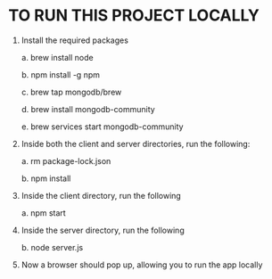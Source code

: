 # TO RUN THIS PROJECT LOCALLY

1. Install the required packages
   
   a. brew install node
   
   b. npm install -g npm
   
   c. brew tap mongodb/brew
    
    d. brew install mongodb-community
    
    e. brew services start mongodb-community
    
    
2. Inside both the client and server directories, run the following:

    a. rm package-lock.json
    
    b. npm install
    
3. Inside the client directory, run the following

    a. npm start
    
4. Inside the server directory, run the following

    b. node server.js
    
5. Now a browser should pop up, allowing you to run the app locally

